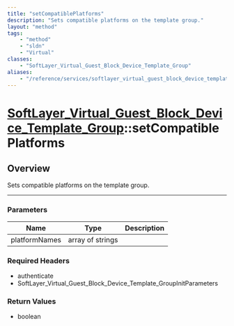 ```yaml
---
title: "setCompatiblePlatforms"
description: "Sets compatible platforms on the template group."
layout: "method"
tags:
    - "method"
    - "sldn"
    - "Virtual"
classes:
    - "SoftLayer_Virtual_Guest_Block_Device_Template_Group"
aliases:
    - "/reference/services/softlayer_virtual_guest_block_device_template_group/setCompatiblePlatforms"
---
```

# [SoftLayer_Virtual_Guest_Block_Device_Template_Group](/reference/services/SoftLayer_Virtual_Guest_Block_Device_Template_Group)::setCompatiblePlatforms





## Overview 
Sets compatible platforms on the template group. 

-----

### Parameters 
|Name | Type | Description |
| --- | --- | --- |
|platformNames| array of strings| |


### Required Headers
* authenticate
* SoftLayer_Virtual_Guest_Block_Device_Template_GroupInitParameters


### Return Values
* boolean




